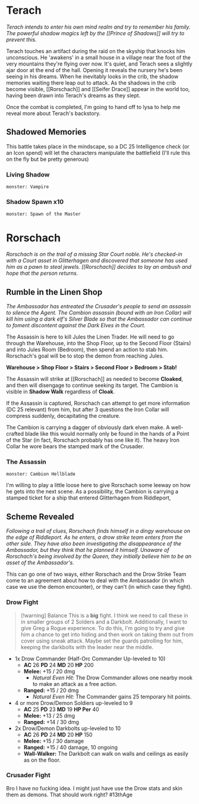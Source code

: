 # Terach
*Terach intends to enter his own mind realm and try to remember his family.  The powerful shadow magics left by the [[Prince of Shadows]] will try to prevent this.*

Terach touches an artifact during the raid on the skyship that knocks him unconscious.  He 'awakens' in a small house in a village near the foot of the very mountains they're flying over now.  It's quiet, and Terach sees a slightly ajar door at the end of the hall.  Opening it reveals the nursery he's been seeing in his dreams.  When he inevitably looks in the crib, the shadow memories waiting there leap out to attack.  As the shadows in the crib become visible, [[Rorschach]] and [[Seifer Drace]] appear in the world too, having been drawn into Terach's dreams as they slept.

Once the combat is completed, I'm going to hand off to lysa to help me reveal more about Terach's backstory.

## Shadowed Memories
This battle takes place in the mindscape, so a DC 25 Intelligence check (or an Icon spend) will let the characters manipulate the battlefield (I'll rule this on the fly but be pretty generous)

### Living Shadow
```13a
monster: Vampire
```

### Shadow Spawn x10
```13a
monster: Spawn of the Master
```

# Rorschach
*Rorschach is on the trail of a missing Star Court noble.  He's checked-in with a Court asset in Glitterhagen and discovered that someone has used him as a pawn to steal jewels.  [[Rorschach]] decides to lay an ambush and hope that the person returns.*

## Rumble in the Linen Shop
*The Ambassador has entreated the Crusader's people to send an assassin to silence the Agent.  The Cambion assassin (bound with an Iron Collar) will kill him using a dark elf's Silver Blade so that the Ambassador can continue to foment discontent against the Dark Elves in the Court.*

The Assassin is here to kill Jules the Linen Trader.  He will need to go through the Warehouse, into the Shop Floor, up to the Second Floor (Stairs) and into Jules Room (Bedroom), then spend an action to stab him.  Rorschach's goal will be to stop the demon from reaching Jules.

**Warehouse > Shop Floor > Stairs > Second Floor > Bedroom > Stab!**

The Assassin will strike at [[Rorschach]] as needed to become **Cloaked**, and then will disengage to continue seeking its target.  The Cambion is visible in **Shadow Walk** regardless of **Cloak**.

If the Assassin is captured, Rorschach can attempt to get more information (DC 25 relevant) from him, but after 3 questions the Iron Collar will compress suddenly, decapitating the creature.

The Cambion is carrying a dagger of obviously dark elven make.  A well-crafted blade like this would normally only be found in the hands of a Point of the Star (in fact, Rorschach probably has one like it).  The heavy Iron Collar he wore bears the stamped mark of the Crusader.

### The Assassin
```13a
monster: Cambion Hellblade
```


I'm willing to play a little loose here to give Rorschach some leeway on how he gets into the next scene.  As a possibility, the Cambion is carrying a stamped ticket for a ship that entered Glitterhagen from Riddleport, 

## Scheme Revealed
*Following a trail of clues, Rorschach finds himself in a dingy warehouse on the edge of Riddleport.  As he enters, a drow strike team enters from the other side.  They have also been investigating the disappearance of the Ambassador, but they think that he planned it himself.  Unaware of Rorschach's being involved by the Queen, they initially believe him to be an asset of the Ambassador's.*

This can go one of two ways, either Rorschach and the Drow Strike Team come to an agreement about how to deal with the Ambassador (in which case we use the demon encounter), or they can't (in which case they fight).

### Drow Fight
> [!warning] Balance
> This is a **big** fight.  I think we need to call these in in smaller groups of 2 Solders and a Darkbolt.  Additionally, I want to give Greg a Rogue experience.  To do this, I'm going to try and give him a chance to get into hiding and then work on taking them out from cover using sneak attack.  Maybe set the guards patrolling for him, keeping the darkbolts with the leader near the middle.
- 1x Drow Commander (Half-Orc Commander Up-leveled to 10)
	- **AC** 26 **PD** 24 **MD** 20 **HP** 200
	- **Melee:** +15 / 20 dmg
		- *Natural Even Hit:* The Drow Commander allows one nearby mook to make an attack as a free action.
	- **Ranged:** +15 / 20 dmg
		- *Natural Even Hit:* The Commander gains 25 temporary hit points.
- 4 or more Drow/Demon Soldiers up-leveled to 9
	- **AC** 25 **PD** 23 **MD** 19 **HP Per** 40
	- **Melee:** +13 / 25 dmg
	- **Ranged:** +14 / 30 dmg
- 2x Drow/Demon Darkbolts up-leveled to 10
	- **AC** 26 **PD** 24 **MD** 20 **HP** 150
	- **Melee:** +15 / 30 damage
	- **Ranged:** +15 / 40 damage, 10 ongoing
	- **Wall-Walker:** The Darkbolt can walk on walls and ceilings as easily as on the floor.

### Crusader Fight
Bro I have no fucking idea.  I might just have use the Drow stats and skin them as demons.  That should work right?
#13thAge 

